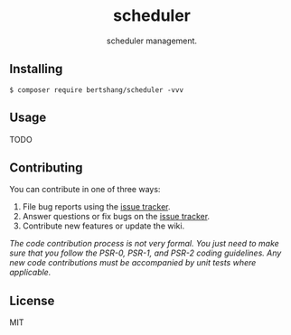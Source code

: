 <h1 align="center"> scheduler </h1>

<p align="center"> scheduler management.</p>


## Installing

```shell
$ composer require bertshang/scheduler -vvv
```

## Usage

TODO

## Contributing

You can contribute in one of three ways:

1. File bug reports using the [issue tracker](https://github.com/bertshang/scheduler/issues).
2. Answer questions or fix bugs on the [issue tracker](https://github.com/bertshang/scheduler/issues).
3. Contribute new features or update the wiki.

_The code contribution process is not very formal. You just need to make sure that you follow the PSR-0, PSR-1, and PSR-2 coding guidelines. Any new code contributions must be accompanied by unit tests where applicable._

## License

MIT